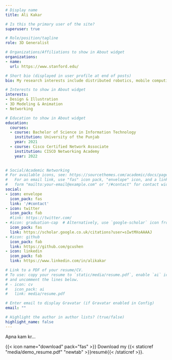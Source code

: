 ```yaml
---
# Display name
title: Ali Kakar

# Is this the primary user of the site?
superuser: true

# Role/position/tagline
role: 3D Generalist

# Organizations/Affiliations to show in About widget
organizations:
- name: 
  url: https://www.stanford.edu/

# Short bio (displayed in user profile at end of posts)
bio: My research interests include distributed robotics, mobile computing and programmable matter.

# Interests to show in About widget
interests:
- Design & Illustration
- 3D Modeling & Animation
- Networking

# Education to show in About widget
education:
  courses:
  - course: Bachelor of Science in Information Technology
    institution: University of the Punjab
    year: 2021
  - course: Cisco Certified Network Associate
    institution: CISCO Networking Academy 
    year: 2022
  

# Social/Academic Networking
# For available icons, see: https://sourcethemes.com/academic/docs/page-builder/#icons
#   For an email link, use "fas" icon pack, "envelope" icon, and a link in the
#   form "mailto:your-email@example.com" or "/#contact" for contact widget.
social:
- icon: envelope
  icon_pack: fas
  link: '/#contact'
- icon: twitter
  icon_pack: fab
  #link: https://twitter.com/
- #icon: graduation-cap  # Alternatively, use `google-scholar` icon from `ai` icon pack
  icon_pack: fas
  link: https://scholar.google.co.uk/citations?user=sIwtMXoAAAAJ
- #icon: github
  icon_pack: fab
  link: https://github.com/gcushen
- icon: linkedin
  icon_pack: fab
  link: https://www.linkedin.com/in/alikakar

# Link to a PDF of your resume/CV.
# To use: copy your resume to `static/media/resume.pdf`, enable `ai` icons in `params.toml`, 
# and uncomment the lines below.
# - icon: cv
#   icon_pack: ai
#   link: media/resume.pdf

# Enter email to display Gravatar (if Gravatar enabled in Config)
email: ""

# Highlight the author in author lists? (true/false)
highlight_name: false
---
```


Apna kam kr...

{{< icon name="download" pack="fas" >}} Download my {{< staticref "media/demo_resume.pdf" "newtab" >}}resumé{{< /staticref >}}.
